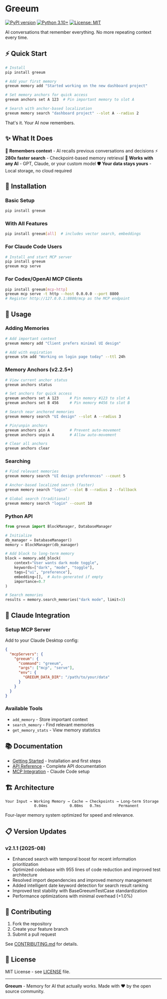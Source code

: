 # Greeum

[![PyPI version](https://badge.fury.io/py/greeum.svg)](https://badge.fury.io/py/greeum)
[![Python 3.10+](https://img.shields.io/badge/python-3.10+-blue.svg)](https://www.python.org/downloads/)
[![License: MIT](https://img.shields.io/badge/License-MIT-yellow.svg)](https://opensource.org/licenses/MIT)

AI conversations that remember everything.
No more repeating context every time.

## ⚡ Quick Start

```bash
# Install
pip install greeum

# Add your first memory
greeum memory add "Started working on the new dashboard project"

# Set memory anchors for quick access
greeum anchors set A 123  # Pin important memory to slot A

# Search with anchor-based localization
greeum memory search "dashboard project" --slot A --radius 2
```

That's it. Your AI now remembers.

## ✨ What It Does

🧠 **Remembers context** - AI recalls previous conversations and decisions
⚡ **280x faster search** - Checkpoint-based memory retrieval
🔄 **Works with any AI** - GPT, Claude, or your custom model
🛡️ **Your data stays yours** - Local storage, no cloud required

## 🔧 Installation

### Basic Setup
```bash
pip install greeum
```

### With All Features
```bash
pip install greeum[all]  # includes vector search, embeddings
```

### For Claude Code Users
```bash
# Install and start MCP server
pip install greeum
greeum mcp serve
```

### For Codex/OpenAI MCP Clients
```bash
pip install greeum[mcp-http]
greeum mcp serve -t http --host 0.0.0.0 --port 8800
# Register http://127.0.0.1:8800/mcp as the MCP endpoint
```

## 📝 Usage

### Adding Memories
```bash
# Add important context
greeum memory add "Client prefers minimal UI design"

# Add with expiration
greeum stm add "Working on login page today" --ttl 24h
```

### Memory Anchors (v2.2.5+)
```bash
# View current anchor status
greeum anchors status

# Set anchors for quick access
greeum anchors set A 123     # Pin memory #123 to slot A
greeum anchors set B 456     # Pin memory #456 to slot B

# Search near anchored memories
greeum memory search "UI design" --slot A --radius 3

# Pin/unpin anchors
greeum anchors pin A         # Prevent auto-movement
greeum anchors unpin A       # Allow auto-movement

# Clear all anchors
greeum anchors clear
```

### Searching
```bash
# Find relevant memories
greeum memory search "UI design preferences" --count 5

# Anchor-based localized search (faster)
greeum memory search "login" --slot B --radius 2 --fallback

# Global search (traditional)
greeum memory search "login" --count 10
```

### Python API
```python
from greeum import BlockManager, DatabaseManager

# Initialize
db_manager = DatabaseManager()
memory = BlockManager(db_manager)

# Add block to long-term memory
block = memory.add_block(
    context="User wants dark mode toggle",
    keywords=["dark", "mode", "toggle"],
    tags=["ui", "preference"],
    embedding=[],  # Auto-generated if empty
    importance=0.7
)

# Search memories
results = memory.search_memories("dark mode", limit=3)
```

## 🤖 Claude Integration

### Setup MCP Server
Add to your Claude Desktop config:

```json
{
  "mcpServers": {
    "greeum": {
      "command": "greeum",
      "args": ["mcp", "serve"],
      "env": {
        "GREEUM_DATA_DIR": "/path/to/your/data"
      }
    }
  }
}
```

### Available Tools
- `add_memory` - Store important context
- `search_memory` - Find relevant memories
- `get_memory_stats` - View memory statistics

## 📚 Documentation

- [Getting Started](docs/get-started.md) - Installation and first steps
- [API Reference](docs/api-reference.md) - Complete API documentation
- [MCP Integration](docs/mcp-integration.md) - Claude Code setup

## 🏗️ Architecture

```
Your Input → Working Memory → Cache → Checkpoints → Long-term Storage
             0.04ms          0.08ms   0.7ms        Permanent
```

Four-layer memory system optimized for speed and relevance.

## 📋 Version Updates

### v2.1.1 (2025-08)
- Enhanced search with temporal boost for recent information prioritization
- Optimized codebase with 955 lines of code reduction and improved test architecture
- Resolved import dependencies and improved memory management
- Added intelligent date keyword detection for search result ranking
- Improved test stability with BaseGreeumTestCase standardization
- Performance optimizations with minimal overhead (+1.0%)

## 🤝 Contributing

1. Fork the repository
2. Create your feature branch
3. Submit a pull request

See [CONTRIBUTING.md](CONTRIBUTING.md) for details.

## 📄 License

MIT License - see [LICENSE](LICENSE) file.

---

**Greeum** - Memory for AI that actually works.
Made with ❤️ by the open source community.
